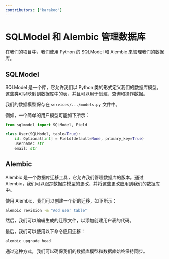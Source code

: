 ```yaml
---
contributors: ["karakoo"]
---
```


# SQLModel 和 Alembic 管理数据库

在我们的项目中，我们使用 Python 的 SQLModel 和 Alembic 来管理我们的数据库。

## SQLModel

SQLModel 是一个库，它允许我们以 Python 类的形式定义我们的数据库模型。这些类可以映射到数据库中的表，并且可以用于创建、查询和操作数据。

我们的数据模型保存在 `services/.../models.py` 文件中。

例如，一个简单的用户模型可能如下所示：

```python
from sqlmodel import SQLModel, Field

class User(SQLModel, table=True):
    id: Optional[int] = Field(default=None, primary_key=True)
    username: str
    email: str
```

## Alembic

Alembic 是一个数据库迁移工具，它允许我们管理数据库的版本。通过 Alembic，我们可以跟踪数据库模型的更改，并将这些更改应用到我们的数据库中。

使用 Alembic，我们可以创建一个新的迁移，如下所示：

```bash
alembic revision -m "Add user table"
```

然后，我们可以编辑生成的迁移文件，以添加创建用户表的代码。

最后，我们可以使用以下命令应用迁移：

```bash
alembic upgrade head
```

通过这种方式，我们可以确保我们的数据库模型和数据库始终保持同步。
